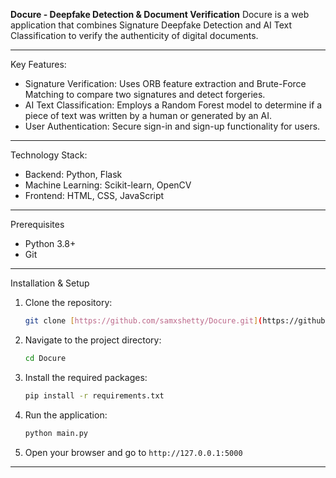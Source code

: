 **Docure - Deepfake Detection & Document Verification**
Docure is a web application that combines Signature Deepfake Detection and AI Text Classification to verify the authenticity of digital documents.

---
Key Features:
* Signature Verification: Uses ORB feature extraction and Brute-Force Matching to compare two signatures and detect forgeries.
* AI Text Classification: Employs a Random Forest model to determine if a piece of text was written by a human or generated by an AI.
* User Authentication: Secure sign-in and sign-up functionality for users.
---
Technology Stack:
* Backend: Python, Flask
* Machine Learning: Scikit-learn, OpenCV
* Frontend: HTML, CSS, JavaScript
---
Prerequisites
* Python 3.8+
* Git
---
Installation & Setup

1.  Clone the repository:
    ```sh
    git clone [https://github.com/samxshetty/Docure.git](https://github.com/samxshetty/Docure.git)
    ```
2.  Navigate to the project directory:
    ```sh
    cd Docure
    ```
3.  Install the required packages:
    ```sh
    pip install -r requirements.txt
    ```
4.  Run the application:
    ```sh
    python main.py
    ```
5.  Open your browser and go to `http://127.0.0.1:5000`

---
